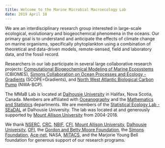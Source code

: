 ```yaml
---
title: Welcome to the Marine Microbial Macroecology Lab 
date: 2019 April 18
---
```


We are an interdisciplinary research group interested in large-scale ecological, evolutionary and biogeochemical phenomena in the oceans.  Our primary goal is to understand and anticipate the effects of climate change on marine organisms, specifically phytoplankton using a combination of theoretical and data-driven models, remote-sensed, field and laboratory data, and the fossil record.

Researchers in our lab participate in several large collaborative research projects:
[Computational Biogeochemical Modeling of Marine Ecosystems](https://cbiomes.org/) (CBIOMES),
[Simons Collaboration on Ocean Processes and Ecology - Gradients](https://www.simonsfoundation.org/life-sciences/microbial-oceanography/simons-collaboration-on-ocean-processes-and-ecology/scope-gradients/) (SCOPE=Gradients), and
[North West Atlantic Biological Carbon Pump](http://nwa-bcp.ocean.dal.ca/) (NWA-BCP).

The MMaB Lab is located at [Dalhousie University](https://www.dal.ca/) in Halifax, Nova Scotia, Canada.
Members are affiliated with [Oceanography](https://www.dal.ca/faculty/science/oceanography.html) and the [Mathematics and Statistics](https://mathstat.dal.ca/) departments.
We are members of the [Statistical Ecology Lab - SEaDAL](https://www.stat-ecol-dal.com/) at Dalhousie University.
The lab was located at and generously supported by [Mount Allison University](https://www.mta.ca/) from 2004-2018.

We thank [NSERC](http://www.nserc.ca/), 
[CRC](http://www.chairs-chaires.gc.ca/home-accueil-eng.aspx), 
[NBIF](http://nbif.ca/en), [CFI](http://innovation.ca), 
[Mount Allison University](http://www.mta.ca/), 
[Dalhousie University](https://www.dal.ca/),
[OFI](https://oceanfrontierinstitute.com/),
the [Gordon and Betty Moore Foundation](https://www.moore.org/), the [Simons Foundation](https://www.simonsfoundation.org/), [Ace-net](http://www.ace-net.ca/), NASA, [MITACS](http://www.mitacs.math.ca/), and the Marjorie Young Bell foundation for generous support of our research programs.  


